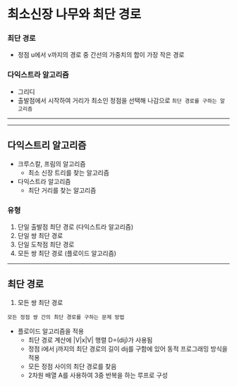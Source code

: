 # 최소신장 나무와 최단 경로

### 최단 경로

- 정점 u에서 v까지의 경로 중 간선의 가중치의 합이 가장 작은 경로

### 다익스트라 알고리즘

- 그리디
- 출발점에서 시작하여 거리가 최소인 정점을 선택해 나감으로 `최단 경로를 구하는 알고리즘`

---

---

## 다익스트리 알고리즘

- 크루스칼, 프림의 알고리즘
  - 최소 신장 트리를 찾는 알고리즘
- 다익스트라 알고리즘
  - 최단 거리를 찾는 알고리즘

### 유형

1. 단일 출발점 최단 경로 (다익스트라 알고리즘)
2. 단일 쌍 최단 경로
3. 단일 도착점 최단 경로
4. 모든 쌍 최단 경로 (플로이드 알고리즘)

---

## 최단 경로

1. 모든 쌍 최단 경로

```
모든 정점 쌍 간의 최단 경로를 구하는 문제 방법
```

- 플로이드 알고리즘을 적용
  - 최단 경로 계산에 |V|x|V| 행렬 D=(dij)가 사용됨
  - 정점 i에서 j까지의 최단 경로의 길이 dij를 구함에 있어 동적 프로그래밍 방식을 적용
  - 모든 정점 사이의 최단 경로를 찾음
  - 2차원 배열 A를 사용하여 3중 반복을 하는 루프로 구성
